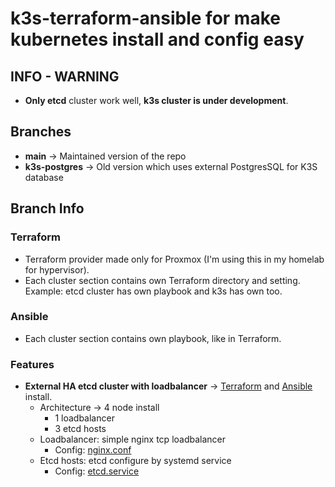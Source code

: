 # **k3s-terraform-ansible** for make kubernetes install and config easy

## **INFO - WARNING**
- **Only etcd** cluster work well, **k3s cluster is under development**.

## **Branches**
- **main** -> Maintained version of the repo
- **k3s-postgres** -> Old version which uses external PostgresSQL for K3S database

## Branch Info
### Terraform
- Terraform provider made only for Proxmox (I'm using this in my homelab for hypervisor).
- Each cluster section contains own Terraform directory and setting. Example: etcd cluster has own playbook and k3s has own too.

### Ansible
- Each cluster section contains own playbook, like in Terraform.

### Features
- **External HA etcd cluster with loadbalancer** -> [Terraform](terraform/etcd-cluster/) and [Ansible](ansible/etcd-cluster/) install. 
    - Architecture -> 4 node install
        - 1 loadbalancer
        - 3 etcd hosts
    - Loadbalancer: simple nginx tcp loadbalancer
        - Config: [nginx.conf](ansible/etcd-cluster/roles/nginx/templates/nginx.conf.j2)
    - Etcd hosts: etcd configure by systemd service
        - Config: [etcd.service](ansible/etcd-cluster/roles/etcd/templates/etcd.service.j2)